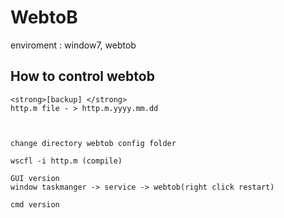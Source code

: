 # WebtoB

enviroment : window7, webtob

## How to control webtob

~~~
<strong>[backup] </strong>
http.m file - > http.m.yyyy.mm.dd



change directory webtob config folder

wscfl -i http.m (compile)

GUI version
window taskmanger -> service -> webtob(right click restart)

cmd version
~~~
